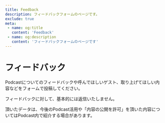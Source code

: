 ```yaml
---
title: Feedback
description: フィードバックフォームのページです。
exclude: true
meta:
 - name: og:title
   content: 'Feedback'
 - name: og:description
   content: 'フィードバックフォームのページです'
---
```

# フィードバック

Podcastについてのフィードバックや呼んでほしいゲスト、取り上げてほしい内容などをフォームで投稿してください。


<FeedbackFrom />

フィードバックに対して、基本的には返信いたしません。

頂いたデータは、今後のPodcast活用や「内容の公開を許可」を頂いた内容についてはPodcast内で紹介する場合があります。
